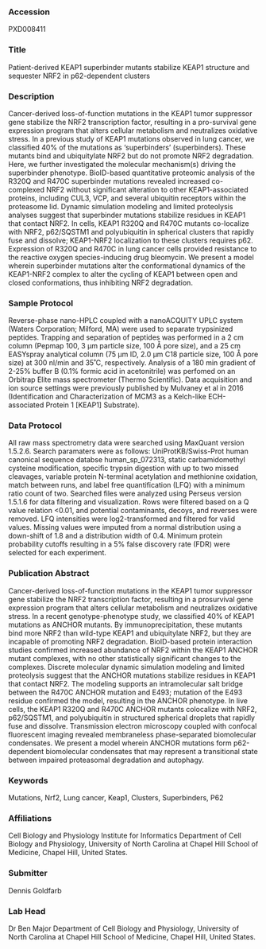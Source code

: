 ### Accession
PXD008411

### Title
Patient-derived KEAP1 superbinder mutants stabilize KEAP1 structure and sequester NRF2 in p62-dependent clusters

### Description
Cancer-derived loss-of-function mutations in the KEAP1 tumor suppressor gene stabilize the NRF2 transcription factor, resulting in a pro-survival gene expression program that alters cellular metabolism and neutralizes oxidative stress. In a previous study of KEAP1 mutations observed in lung cancer, we classified 40% of the mutations as ‘superbinders’ (superbinders). These mutants bind and ubiquitylate NRF2 but do not promote NRF2 degradation. Here, we further investigated the molecular mechanism(s) driving the superbinder phenotype. BioID-based quantitative proteomic analysis of the R320Q and R470C superbinder mutations revealed increased co-complexed NRF2 without significant alteration to other KEAP1-associated proteins, including CUL3, VCP, and several ubiquitin receptors within the proteasome lid. Dynamic simulation modeling and limited proteolysis analyses suggest that superbinder mutations stabilize residues in KEAP1 that contact NRF2. In cells, KEAP1 R320Q and R470C mutants co-localize with NRF2, p62/SQSTM1 and polyubiquitin in spherical clusters that rapidly fuse and dissolve; KEAP1-NRF2 localization to these clusters requires p62. Expression of R320Q and R470C in lung cancer cells provided resistance to the reactive oxygen species-inducing drug bleomycin. We present a model wherein superbinder mutations alter the conformational dynamics of the KEAP1-NRF2 complex to alter the cycling of KEAP1 between open and closed conformations, thus inhibiting NRF2 degradation.

### Sample Protocol
Reverse-phase nano-HPLC coupled with a nanoACQUITY UPLC system (Waters Corporation; Milford, MA) were used to separate trypsinized peptides. Trapping and separation of peptides was performed in a 2 cm column (Pepmap 100, 3 μm particle size, 100 Å pore size), and a 25 cm EASYspray analytical column (75 μm ID, 2.0 μm C18 particle size, 100 Å pore size) at 300 nl/min and 35˚C, respectively. Analysis of a 180 min gradient of 2-25% buffer B (0.1% formic acid in acetonitrile) was perfomed on an Orbitrap Elite mass spectrometer (Thermo Scientific). Data acquisition and ion source settings were previously published by Mulvaney et al in 2016 (Identification and Characterization of MCM3 as a Kelch-like ECH-associated Protein 1 [KEAP1] Substrate).

### Data Protocol
All raw mass spectrometry data were searched using MaxQuant version 1.5.2.6. Search paramaters were as follows: UniProtKB/Swiss-Prot human canonical sequence databse human_sp_072313, static carbamidomethyl cysteine modification, specific trypsin digestion with up to two missed cleavages, variable protein N-terminal acetylation and methionine oxidation, match between runs, and label free quantification (LFQ) with a minimum ratio count of two. Searched files were analyzed using Perseus version 1.5.1.6 for data filtering and visualization. Rows were filtered based on a Q value relation <0.01, and potential contaminants, decoys, and reverses were removed. LFQ intensities were log2-transformed and filtered for valid values. Missing values were imputed from a normal distribution using a down-shift of 1.8 and a distribution width of 0.4. Minimum protein probability cutoffs resulting in a 5% false discovery rate (FDR) were selected for each experiment.

### Publication Abstract
Cancer-derived loss-of-function mutations in the KEAP1 tumor suppressor gene stabilize the NRF2 transcription factor, resulting in a prosurvival gene expression program that alters cellular metabolism and neutralizes oxidative stress. In a recent genotype-phenotype study, we classified 40% of KEAP1 mutations as ANCHOR mutants. By immunoprecipitation, these mutants bind more NRF2 than wild-type KEAP1 and ubiquitylate NRF2, but they are incapable of promoting NRF2 degradation. BioID-based protein interaction studies confirmed increased abundance of NRF2 within the KEAP1 ANCHOR mutant complexes, with no other statistically significant changes to the complexes. Discrete molecular dynamic simulation modeling and limited proteolysis suggest that the ANCHOR mutations stabilize residues in KEAP1 that contact NRF2. The modeling supports an intramolecular salt bridge between the R470C ANCHOR mutation and E493; mutation of the E493 residue confirmed the model, resulting in the ANCHOR phenotype. In live cells, the KEAP1 R320Q and R470C ANCHOR mutants colocalize with NRF2, p62/SQSTM1, and polyubiquitin in structured spherical droplets that rapidly fuse and dissolve. Transmission electron microscopy coupled with confocal fluorescent imaging revealed membraneless phase-separated biomolecular condensates. We present a model wherein ANCHOR mutations form p62-dependent biomolecular condensates that may represent a transitional state between impaired proteasomal degradation and autophagy.

### Keywords
Mutations, Nrf2, Lung cancer, Keap1, Clusters, Superbinders, P62

### Affiliations
Cell Biology and Physiology
Institute for Informatics
Department of Cell Biology and Physiology, University of North Carolina at Chapel Hill School of Medicine, Chapel Hill, United States.

### Submitter
Dennis Goldfarb

### Lab Head
Dr Ben Major
Department of Cell Biology and Physiology, University of North Carolina at Chapel Hill School of Medicine, Chapel Hill, United States.


